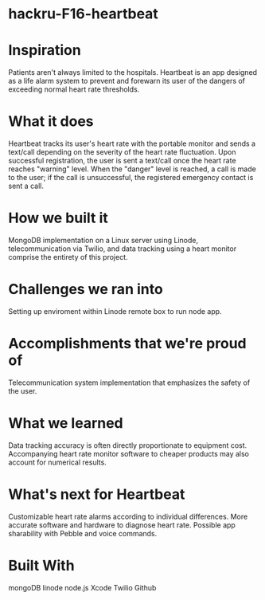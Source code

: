 # hackru-F16-heartbeat

# Inspiration
Patients aren't always limited to the hospitals. Heartbeat is an app designed as a life alarm system to prevent and forewarn its user of the dangers of exceeding normal heart rate thresholds. 

# What it does
Heartbeat tracks its user's heart rate with the portable monitor and sends a text/call depending on the severity of the heart rate fluctuation. Upon successful registration, the user is sent a text/call once the heart rate reaches "warning" level. When the "danger" level is reached, a call is made to the user; if the call is unsuccessful, the registered emergency contact is sent a call.

# How we built it
MongoDB implementation on a Linux server using Linode, telecommunication via Twilio, and data tracking using a heart monitor comprise the entirety of this project.

# Challenges we ran into
Setting up enviroment within Linode remote box to run node app. 

# Accomplishments that we're proud of
Telecommunication system implementation that emphasizes the safety of the user.

# What we learned
Data tracking accuracy is often directly proportionate to equipment cost. Accompanying heart rate monitor software to cheaper products may also account for numerical results.

# What's next for Heartbeat
Customizable heart rate alarms according to individual differences. More accurate software and hardware to diagnose heart rate. Possible app sharability with Pebble and voice commands.

# Built With
mongoDB
linode
node.js
Xcode
Twilio
Github
